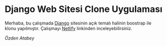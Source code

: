 # Django Web Sitesi Clone Uygulaması
Merhaba, bu çalışmada [Django](https://www.djangoproject.com/) sitesinin açık temalı halinin boostrap ile klonu yapılmıştır. Çalışmayı [Netlify](https://dj-clone.netlify.app/) linkinden inceleyebilirsiniz.

*Özden Atabey*
